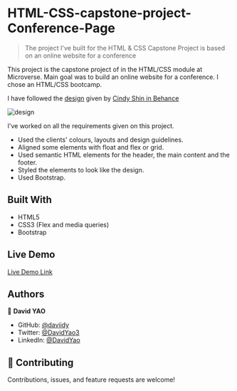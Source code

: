 # HTML-CSS-capstone-project-Conference-Page
> The project I've built for the HTML &amp; CSS Capstone Project is based on an online website for a conference

This project is the capstone project of in the HTML/CSS module at Microverse. Main goal was to build an online website for a conference. I chose an HTML/CSS bootcamp.

I have followed the [design](https://www.behance.net/gallery/29845175/CC-Global-Summit-2015) given by [Cindy Shin in Behance](https://www.behance.net/adagio07)

![design](https://www.notion.so/image/https%3A%2F%2Fs3-us-west-2.amazonaws.com%2Fsecure.notion-static.com%2F4352c344-6034-4a4c-84c3-e062937d1c49%2FScreen_Shot_2020-01-27_at_11.57.48.png?table=block&id=5b4779ff-e6dc-464d-bd96-fb0b4d040ef8&width=2470&userId=&cache=v2)

I've worked on all the requirements given on this project.

- Used the clients' colours, layouts and design guidelines.
- Aligned some elements with float and flex or grid.
- Used semantic HTML elements for the header, the main content and the footer.
- Styled the elements to look like the design.
- Used Bootstrap.
## Built With

- HTML5
- CSS3 (Flex and media queries)
- Bootstrap
## Live Demo

[Live Demo Link](https://daviidy.github.io/HTML-CSS-capstone-project-Conference-Page/)

## Authors

👤 **David YAO**

- GitHub: [@daviidy](https://github.com/daviidy)
- Twitter: [@DavidYao3](https://twitter.com/DavidYao3)
- LinkedIn: [@DavidYao](https://www.linkedin.com/in/david-yao-6bb95299/)

## 🤝 Contributing

Contributions, issues, and feature requests are welcome!
